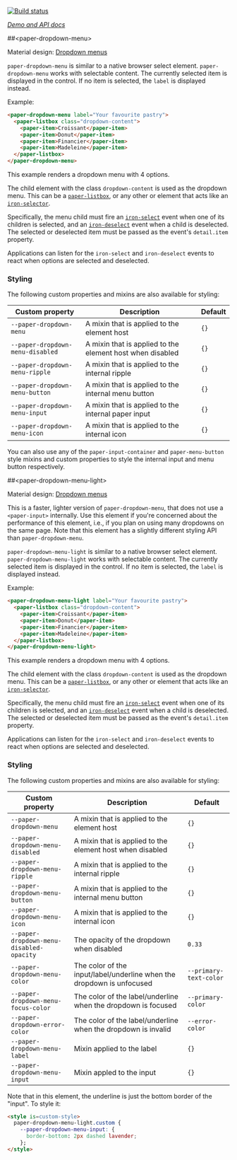 
<!---

This README is automatically generated from the comments in these files:
paper-dropdown-menu-light.html  paper-dropdown-menu.html

Edit those files, and our readme bot will duplicate them over here!
Edit this file, and the bot will squash your changes :)

The bot does some handling of markdown. Please file a bug if it does the wrong
thing! https://github.com/PolymerLabs/tedium/issues

-->

[![Build status](https://travis-ci.org/PolymerElements/paper-dropdown-menu.svg?branch=master)](https://travis-ci.org/PolymerElements/paper-dropdown-menu)

_[Demo and API docs](https://elements.polymer-project.org/elements/paper-dropdown-menu)_


##&lt;paper-dropdown-menu&gt;

Material design: [Dropdown menus](https://www.google.com/design/spec/components/buttons.html#buttons-dropdown-buttons)

`paper-dropdown-menu` is similar to a native browser select element.
`paper-dropdown-menu` works with selectable content. The currently selected
item is displayed in the control. If no item is selected, the `label` is
displayed instead.

Example:

```html
<paper-dropdown-menu label="Your favourite pastry">
  <paper-listbox class="dropdown-content">
    <paper-item>Croissant</paper-item>
    <paper-item>Donut</paper-item>
    <paper-item>Financier</paper-item>
    <paper-item>Madeleine</paper-item>
  </paper-listbox>
</paper-dropdown-menu>
```

This example renders a dropdown menu with 4 options.

The child element with the class `dropdown-content` is used as the dropdown
menu. This can be a [`paper-listbox`](paper-listbox), or any other or
element that acts like an [`iron-selector`](iron-selector).

Specifically, the menu child must fire an
[`iron-select`](iron-selector#event-iron-select) event when one of its
children is selected, and an [`iron-deselect`](iron-selector#event-iron-deselect)
event when a child is deselected. The selected or deselected item must
be passed as the event's `detail.item` property.

Applications can listen for the `iron-select` and `iron-deselect` events
to react when options are selected and deselected.

### Styling

The following custom properties and mixins are also available for styling:

| Custom property | Description | Default |
| --- | --- | --- |
| `--paper-dropdown-menu` | A mixin that is applied to the element host | `{}` |
| `--paper-dropdown-menu-disabled` | A mixin that is applied to the element host when disabled | `{}` |
| `--paper-dropdown-menu-ripple` | A mixin that is applied to the internal ripple | `{}` |
| `--paper-dropdown-menu-button` | A mixin that is applied to the internal menu button | `{}` |
| `--paper-dropdown-menu-input` | A mixin that is applied to the internal paper input | `{}` |
| `--paper-dropdown-menu-icon` | A mixin that is applied to the internal icon | `{}` |

You can also use any of the `paper-input-container` and `paper-menu-button`
style mixins and custom properties to style the internal input and menu button
respectively.



##&lt;paper-dropdown-menu-light&gt;

Material design: [Dropdown menus](https://www.google.com/design/spec/components/buttons.html#buttons-dropdown-buttons)

This is a faster, lighter version of `paper-dropdown-menu`, that does not
use a `<paper-input>` internally. Use this element if you're concerned about
the performance of this element, i.e., if you plan on using many dropdowns on
the same page. Note that this element has a slightly different styling API
than `paper-dropdown-menu`.

`paper-dropdown-menu-light` is similar to a native browser select element.
`paper-dropdown-menu-light` works with selectable content. The currently selected
item is displayed in the control. If no item is selected, the `label` is
displayed instead.

Example:

```html
<paper-dropdown-menu-light label="Your favourite pastry">
  <paper-listbox class="dropdown-content">
    <paper-item>Croissant</paper-item>
    <paper-item>Donut</paper-item>
    <paper-item>Financier</paper-item>
    <paper-item>Madeleine</paper-item>
  </paper-listbox>
</paper-dropdown-menu-light>
```

This example renders a dropdown menu with 4 options.

The child element with the class `dropdown-content` is used as the dropdown
menu. This can be a [`paper-listbox`](paper-listbox), or any other or
element that acts like an [`iron-selector`](iron-selector).

Specifically, the menu child must fire an
[`iron-select`](iron-selector#event-iron-select) event when one of its
children is selected, and an [`iron-deselect`](iron-selector#event-iron-deselect)
event when a child is deselected. The selected or deselected item must
be passed as the event's `detail.item` property.

Applications can listen for the `iron-select` and `iron-deselect` events
to react when options are selected and deselected.

### Styling

The following custom properties and mixins are also available for styling:

| Custom property | Description | Default |
| --- | --- | --- |
| `--paper-dropdown-menu` | A mixin that is applied to the element host | `{}` |
| `--paper-dropdown-menu-disabled` | A mixin that is applied to the element host when disabled | `{}` |
| `--paper-dropdown-menu-ripple` | A mixin that is applied to the internal ripple | `{}` |
| `--paper-dropdown-menu-button` | A mixin that is applied to the internal menu button | `{}` |
| `--paper-dropdown-menu-icon` | A mixin that is applied to the internal icon | `{}` |
| `--paper-dropdown-menu-disabled-opacity` | The opacity of the dropdown when disabled | `0.33` |
| `--paper-dropdown-menu-color` | The color of the input/label/underline when the dropdown is unfocused | `--primary-text-color` |
| `--paper-dropdown-menu-focus-color` | The color of the label/underline when the dropdown is focused | `--primary-color` |
| `--paper-dropdown-error-color` | The color of the label/underline when the dropdown is invalid | `--error-color` |
| `--paper-dropdown-menu-label` | Mixin applied to the label | `{}` |
| `--paper-dropdown-menu-input` | Mixin appled to the input | `{}` |

Note that in this element, the underline is just the bottom border of the "input".
To style it:

```html
<style is=custom-style>
  paper-dropdown-menu-light.custom {
    --paper-dropdown-menu-input: {
      border-bottom: 2px dashed lavender;
    };
</style>
```
